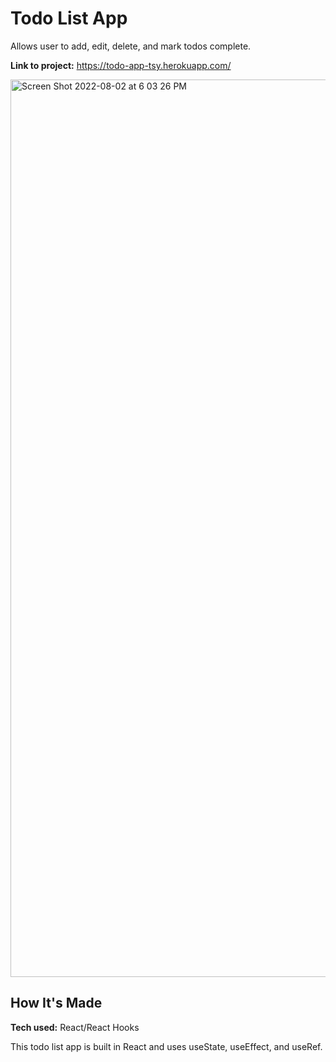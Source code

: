 # Todo List App

Allows user to add, edit, delete, and mark todos complete. 

**Link to project:** https://todo-app-tsy.herokuapp.com/

<img width="1436" alt="Screen Shot 2022-08-02 at 6 03 26 PM" src="https://user-images.githubusercontent.com/24927444/182481335-6e0b34aa-82f4-49fe-b9a5-5e1bda5623ac.png">


## How It's Made

**Tech used:** React/React Hooks

This todo list app is built in React and uses useState, useEffect, and useRef. 

